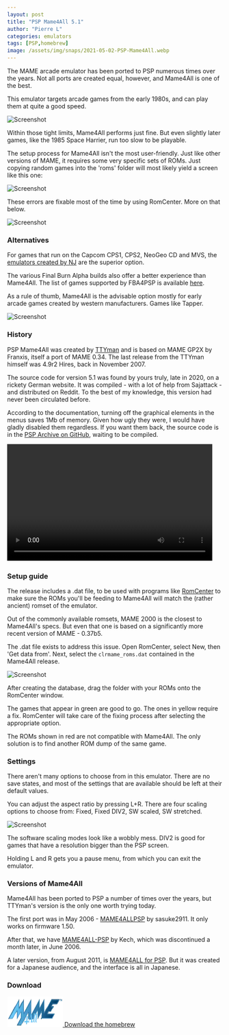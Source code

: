 ```yaml
---
layout: post
title: "PSP Mame4All 5.1"
author: "Pierre L"
categories: emulators
tags: [PSP,homebrew]
image: /assets/img/snaps/2021-05-02-PSP-Mame4All.webp
---
```


The MAME arcade emulator has been ported to PSP numerous times over the years. Not all ports are created equal, however, and Mame4All is one of the best.

This emulator targets arcade games from the early 1980s, and can play them at quite a good speed.

![Screenshot](https://github.com/PSP-Archive/PSP-Archive.github.io/raw/gh-pages/assets/img/snaps/sega_1983.webp)

Within those tight limits, Mame4All performs just fine. But even slightly later games, like the 1985 Space Harrier, run too slow to be playable.

The setup process for Mame4All isn't the most user-friendly. Just like other versions of MAME, it requires some very specific sets of ROMs. Just copying random games into the 'roms' folder will most likely yield a screen like this one:

![Screenshot](https://github.com/PSP-Archive/PSP-Archive.github.io/raw/gh-pages/assets/img/snaps/mame4all_error.webp)

These errors are fixable most of the time by using RomCenter. More on that below.

![Screenshot](https://github.com/PSP-Archive/PSP-Archive.github.io/raw/gh-pages/assets/img/snaps/mame4all_dk.webp)

### Alternatives

For games that run on the Capcom CPS1, CPS2, NeoGeo CD and MVS, the [emulators created by NJ](https://archive.org/details/psp-homebrew-library?query=nj&and[]=subject%3A%22emulator%22) are the superior option.

The various Final Burn Alpha builds also offer a better experience than Mame4All. The list of games supported by FBA4PSP is available [here](https://github.com/PSP-Archive/FBA4PSPmod/blob/master/docs/gamelists/full-gamelist.md).

As a rule of thumb, Mame4All is the advisable option mostly for early arcade games created by western manufacturers. Games like Tapper.

![Screenshot](https://github.com/PSP-Archive/PSP-Archive.github.io/raw/gh-pages/assets/img/snaps/mame4all_tapper.webp)

### History

PSP Mame4All was created by [TTYman](http://ttyman.free.fr/) and is based on MAME GP2X by Franxis, itself a port of MAME 0.34. The last release from the TTYman himself was 4.9r2 Hires, back in November 2007. 

The source code for version 5.1 was found by yours truly, late in 2020, on a rickety German website. It was compiled - with a lot of help from Sajattack - and distributed on Reddit. To the best of my knowledge, this version had never been circulated before.

According to the documentation, turning off the graphical elements in the menus saves 1Mb of memory. Given how ugly they were, I would have gladly disabled them regardless. If you want them back, the source code is in the [PSP Archive on GitHub](https://github.com/PSP-Archive/PSP-MAME4ALL), waiting to be compiled.

<video class="center" width="480" height="272" controls>
	<source type="video/mp4" src="https://github.com/PSP-Archive/PSP-Archive.github.io/raw/gh-pages/assets/video/2021-05-02-PSP-Mame4All.mp4">
</video>

### Setup guide

The release includes a .dat file, to be used with programs like [RomCenter](https://www.romcenter.com/) to make sure the ROMs you'll be feeding to Mame4All will match the (rather ancient) romset of the emulator. 

Out of the commonly available romsets, MAME 2000 is the closest to Mame4All's specs. But even that one is based on a significantly more recent version of MAME - 0.37b5.

The .dat file exists to address this issue. Open RomCenter, select New, then 'Get data from'. Next, select the `clrmame_roms.dat` contained in the Mame4All release.

![Screenshot](https://github.com/PSP-Archive/PSP-Archive.github.io/raw/gh-pages/assets/img/random/romcenter_mame4all_1.webp)

After creating the database, drag the folder with your ROMs onto the RomCenter window.

The games that appear in green are good to go. The ones in yellow require a fix. RomCenter will take care of the fixing process after selecting the appropriate option.

The ROMs shown in red are not compatible with Mame4All. The only solution is to find another ROM dump of the same game.

### Settings

There aren't many options to choose from in this emulator. There are no save states, and most of the settings that are available should be left at their default values.

You can adjust the aspect ratio by pressing L+R. There are four scaling options to choose from: Fixed, Fixed DIV2, SW scaled, SW stretched. 

![Screenshot](https://github.com/PSP-Archive/PSP-Archive.github.io/raw/gh-pages/assets/img/snaps/mame4all_scaling.gif)

The software scaling modes look like a wobbly mess. DIV2 is good for games that have a resolution bigger than the PSP screen.

Holding L and R gets you a pause menu, from which you can exit the emulator.

### Versions of Mame4All

Mame4All has been ported to PSP a number of times over the years, but TTYman's version is the only one worth trying today.

The first port was in May 2006 - [MAME4ALLPSP](https://archive.org/details/mame-4-allpsp.-7z_202107) by sasuke2911. It only works on firmware 1.50.

After that, we have [MAME4ALL-PSP](https://archive.org/details/mame-4-allpsp.-7z) by Kech, which was discontinued a month later, in June 2006.

A later version, from August 2011, is [MAME4ALL for PSP](https://archive.org/details/mame-4-all-v-4.9r-2-jp.-7z). But it was created for a Japanese audience, and the interface is all in Japanese.

### Download

<p class="download-btn">
    <a href="https://github.com/PSP-Archive/PSP-MAME4ALL/releases/tag/5.1">
	<img border="0" alt="Download the homebrew" src="/assets/img/icon0/2021-05-02-PSP-Mame4All.webp" width="130" height="70">
	Download the homebrew
	</a>
</p>
